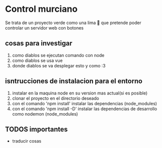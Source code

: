 # Control murciano

Se trata de un proyecto verde como una lima 🍋 que pretende poder controlar un servidor web con botones

## cosas para investigar

1. como diablos se ejecutan comando con node
2. como diablos se usa vue
3. donde diablos se va desplegar esto y como :3

## isntrucciones de instalacion para el entorno

1. instalar en la maquina node en su version mas actual(si es posible)
2. clonar el proyecto en el directorio deseado
3. con el comando 'npm install' instalar las dependencias (node_modules)
4. con el comando 'npm install -D' instalar las dependencias de desarrollo como nodemon (node_modules)

## TODOS importantes

- traducir cosas
